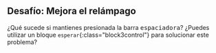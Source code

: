 ## Desafío: Mejora el relámpago

¿Qué sucede si mantienes presionada la barra <kbd>espaciadora</kbd>? ¿Puedes utilizar un bloque `esperar`{:class="block3control"} para solucionar este problema?